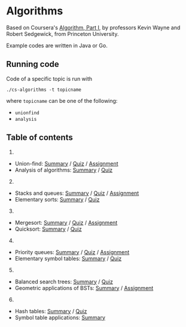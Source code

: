 # Algorithms

Based on Coursera's [Algorithm, Part I](https://class.coursera.org/algs4partI-010), by professors Kevin Wayne and Robert Sedgewick, from Princeton University.

Example codes are written in Java or Go.

## Running code

Code of a specific topic is run with

```
./cs-algorithms -t topicname
```

where `topicname` can be one of the following:

* `unionfind`
* `analysis`

## Table of contents

1.
  * Union-find: [Summary](./01A_union-find/readme.md) / [Quiz](./01A_union-find/quiz.md) / [Assignment](./01A_union-find/assignment.md)
  * Analysis of algorithms: [Summary](./01B_analysis-of-algorithms/summary.md) / [Quiz](./01B_analysis-of-algorithms/quiz.md)
2.
  * Stacks and queues: [Summary](./02A_stacks-and-queues/readme.md) / [Quiz](./02A_stacks-and-queues/quiz.md) / [Assignment](./02A_stacks-and-queues/assignment.md)
  * Elementary sorts: [Summary](./02B_elementary-sorts/summary.md) / [Quiz](./02B_elementary-sorts/quiz.md)
3.
  * Mergesort: [Summary](./03A_mergesort/readme.md) / [Quiz](./03A_mergesort/quiz.md) / [Assignment](./03A_mergesort/assignment.md)
  * Quicksort: [Summary](./03B_quicksort/summary.md) / [Quiz](./03B_quicksort/quiz.md)
4.
  * Priority queues: [Summary](./04A_priority-queues/readme.md) / [Quiz](./04A_priority-queues/quiz.md) / [Assignment](./04A_priority-queues/assignment.md)
  * Elementary symbol tables: [Summary](./04B_elementary-symbol-tables/summary.md) / [Quiz](./04B_elementary-symbol-tables/quiz.md)
5.
  * Balanced search trees: [Summary](./05A_balanced-search-trees/readme.md) / [Quiz](./05A_balanced-search-trees/quiz.md)
  * Geometric applications of BSTs: [Summary](./05B_geometric-applications-of-bsts/summary.md) / [Assignment](./05B_geometric_applications-of-bsts/assignment.md)
6.
  * Hash tables: [Summary](./06A_hash-tables/readme.md) / [Quiz](./06A_hash-tables/quiz.md)
  * Symbol table applications: [Summary](./06B_symbol-table-applications/summary.md)

